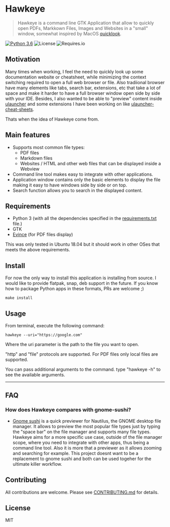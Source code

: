 # Hawkeye

> Hawkeye is a command line GTK Application that allow to quickly open PDFs, Markkown Files, Images and Websites in a "small" window, somewhat inspired by MacOS [quicklook](https://support.apple.com/kb/ph25575?locale=en_US).


[![Python 3.6](https://img.shields.io/badge/python-3.6-blue.svg)](https://www.python.org/downloads/release/python-360/)
![License](https://img.shields.io/github/license/brpaz/hawkeye.svg)
![Requires.io](https://img.shields.io/requires/github/brpaz/hawkeye.svg)

## Motivation

Many times when working, I feel the need to quickly look up some documentation website or cheatsheet, while minimizing the context switching required to open a full web browser or file. Also tradiional browser have many elements like tabs, search bar, extensions, etc that take a lot of space and make it harder to have a full browser window open side by side with your IDE. Besides, I also wanted to be able to "preview" content inside [ulauncher](https://ulauncher.io/) and some extensions I have been working on like [ulauncher-cheat-sheets](https://github.com/brpaz/ulauncher-cheat-sheets).

Thats when the idea of Hawkeye come from.

## Main features

* Supports most common file types:
    * PDF files
    * Markdown files
    * Websites / HTML and other web files that can be displayed inside a Webview
* Command line tool makes easy to integrate with other applications.
* Application window contains only the basic elements to display the file making it easy to have windows side by side or on top.
* Search function allows you to search in the displayed content.

## Requirements

* Python 3 (with all the dependencies specified in the [requirements.txt](requirements.txt) file.)
* GTK
* [Evince](https://wiki.gnome.org/Apps/Evince) (for PDF files display)

This was only tested in Ubuntu 18.04 but it should work in other OSes that meets the above requirements.

## Install

For now the only way to install this application is installing from source. I would like to provide flatpak, snap, deb support in the future. If you know how to package Python apps in these formats, PRs are welcome ;)

```make install```

## Usage

From terminal, execute the following command:

```hawkeye --uri="https://google.com"```

Where the uri parameter is the path to the file you want to open.

"http" and "file" protocols are supported. For PDF files only local files are supported.

You can pass additional arguments to the command. type "hawkeye -h" to see the available arguments.

---

## FAQ

### How does Hawkeye compares with gnome-sushi?

* [Gnome sushi](https://github.com/GNOME/sushi) is a quick previewer for Nautilus, the GNOME desktop file manager. It allows to preview the most popular file types just by typing the "space bar" on the file manager and supports many file types. Hawkeye aims for a more specific use case, outside of the file manager scope, where you need to integrate with other apps, thus being a command line tool. Also it is more that a previewer as it allows zooming and searching for example. This project doesnt want to be a replacement to gnome sushi and both can be used togeher for the ultimate killer workflow.


## Contributing

All contributions are welcome. Please see [CONTRIBUTING.md](CONTRIBUTING.md) for details.

## License

MIT
